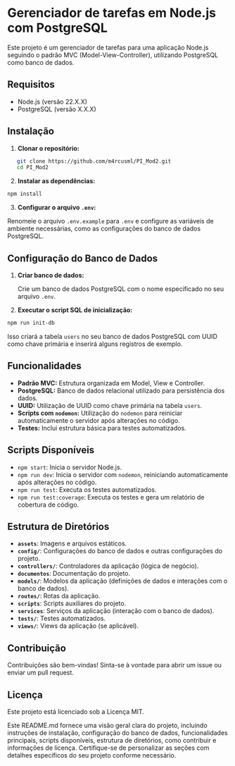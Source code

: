 # Gerenciador de tarefas em Node.js com PostgreSQL

Este projeto é um gerenciador de tarefas para uma aplicação Node.js seguindo o padrão MVC (Model-View-Controller), utilizando PostgreSQL como banco de dados.

## Requisitos

- Node.js (versão 22.X.X)
- PostgreSQL (versão X.X.X)

## Instalação

1. **Clonar o repositório:**

```bash
   git clone https://github.com/m4rcusml/PI_Mod2.git
   cd PI_Mod2
```

2. **Instalar as dependências:**
    
```bash
npm install
```
    
3. **Configurar o arquivo `.env`:**
    
Renomeie o arquivo `.env.example` para `.env` e configure as variáveis de ambiente necessárias, como as configurações do banco de dados PostgreSQL.
    

Configuração do Banco de Dados
------------------------------

1. **Criar banco de dados:**
    
    Crie um banco de dados PostgreSQL com o nome especificado no seu arquivo `.env`.
    
2. **Executar o script SQL de inicialização:**
    
```bash
npm run init-db
```
    
Isso criará a tabela `users` no seu banco de dados PostgreSQL com UUID como chave primária e inserirá alguns registros de exemplo.
    

Funcionalidades
---------------

* **Padrão MVC:** Estrutura organizada em Model, View e Controller.
* **PostgreSQL:** Banco de dados relacional utilizado para persistência dos dados.
* **UUID:** Utilização de UUID como chave primária na tabela `users`.
* **Scripts com `nodemon`:** Utilização do `nodemon` para reiniciar automaticamente o servidor após alterações no código.
* **Testes:** Inclui estrutura básica para testes automatizados.

Scripts Disponíveis
-------------------

* `npm start`: Inicia o servidor Node.js.
* `npm run dev`: Inicia o servidor com `nodemon`, reiniciando automaticamente após alterações no código.
* `npm run test`: Executa os testes automatizados.
* `npm run test:coverage`: Executa os testes e gera um relatório de cobertura de código.

Estrutura de Diretórios
-----------------------

* **`assets`**: Imagens e arquivos estáticos.
* **`config/`**: Configurações do banco de dados e outras configurações do projeto.
* **`controllers/`**: Controladores da aplicação (lógica de negócio).
* **`documentos`**: Documentação do projeto.
* **`models/`**: Modelos da aplicação (definições de dados e interações com o banco de dados).
* **`routes/`**: Rotas da aplicação.
* **`scripts`**: Scripts auxiliares do projeto.
* **`services`**: Serviços da aplicação (interação com o banco de dados).
* **`tests/`**: Testes automatizados.
* **`views/`**: Views da aplicação (se aplicável).

Contribuição
------------

Contribuições são bem-vindas! Sinta-se à vontade para abrir um issue ou enviar um pull request.

Licença
-------

Este projeto está licenciado sob a Licença MIT.

Este README.md fornece uma visão geral clara do projeto, incluindo instruções de instalação, configuração do banco de dados, funcionalidades principais, scripts disponíveis, estrutura de diretórios, como contribuir e informações de licença. Certifique-se de personalizar as seções com detalhes específicos do seu projeto conforme necessário.